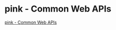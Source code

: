 # pink - Common Web APIs
[pink - Common Web APIs](https://aiwithcloud.com/2022/09/19/pink___common_web_apis/)